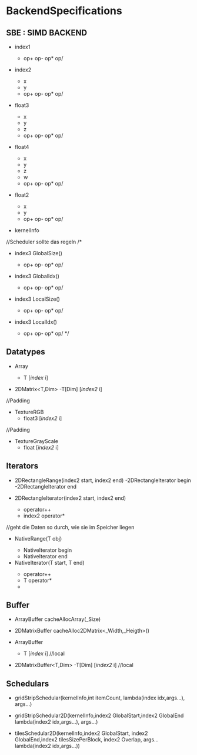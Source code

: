 # BackendSpecifications

## SBE : SIMD BACKEND
- index1
    - op+ op- op* op/

- index2
	- x
	- y
    - op+ op- op* op/

	
- float3
	- x
	- y
	- z
    - op+ op- op* op/
	
- float4
	- x
	- y
	- z
	- w
    - op+ op- op* op/
	
- float2
	- x
	- y
    - op+ op- op* op/

- kernelInfo

//Scheduler sollte das regeln
/*
- index3 GlobalSize()

    - op+ op- op* op/
- index3 GlobalIdx()
    - op+ op- op* op/
- index3 LocalSize()
    - op+ op- op* op/
- index3 LocalIdx()
    - op+ op- op* op/
*/

## Datatypes


- Array<T>
    - T [*index* i]  



- 2DMatrix<T,Dim>
    -T[Dim] [*index2* i]  

//Padding
- TextureRGB
    - float3 [*index2* i]

//Padding
- TextureGrayScale
    - float [*index2* i]



## Iterators

- 2DRectangleRange(index2 start, index2 end)
    -2DRectangleIterator begin
    -2DRectangleIterator end

- 2DRectangleIterator(index2 start, index2 end)
    - operator++
    - index2 operator*

//geht die Daten so durch, wie sie im Speicher liegen
- NativeRange<T>(T obj)
    -  NativeIterator<T> begin
    -  NativeIterator<T> end
- NativeIterator<T>(T start, T end)
    - operator++
    - T operator*
    - 
## Buffer

- ArrayBuffer<T> cacheAllocArray(_Size)

- 2DMatrixBuffer<T> cacheAlloc2DMatrix<_Width,_Heigth>()

- ArrayBuffer<T>
    - T [*index* i] //local

- 2DMatrixBuffer<T,Dim>
    -T[Dim] [*index2* i]  //local

## Schedulars

- gridStripSchedular(kernelInfo,int itemCount,
 lambda(index idx,args...), args...)

- gridStripSchedular2D(kernelInfo,index2 GlobalStart,index2 GlobalEnd
 lambda(index2 idx,args...), args...)

- tilesSchedular2D(kernelInfo,index2 GlobalStart, index2 GlobalEnd,index2 tilesSizePerBlock, index2 Overlap, args...
 lambda(index2 idx,args...))


